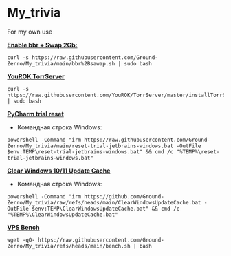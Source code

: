 # My_trivia
 For my own use


**[Enable bbr + Swap 2Gb:](https://github.com/Ground-Zerro/My_trivia/blob/main/bbr%2Bsawap.sh)**

```
curl -s https://raw.githubusercontent.com/Ground-Zerro/My_trivia/main/bbr%2Bsawap.sh | sudo bash
```


**[YouROK TorrServer](https://github.com/YouROK/TorrServer)**
```
curl -s https://raw.githubusercontent.com/YouROK/TorrServer/master/installTorrServerLinux.sh | sudo bash
```


**[PyCharm trial reset](https://github.com/Ground-Zerro/My_trivia/blob/main/reset-trial-jetbrains-windows.bat)**
- Командная строка Windows:
```
powershell -Command "irm https://raw.githubusercontent.com/Ground-Zerro/My_trivia/main/reset-trial-jetbrains-windows.bat -OutFile $env:TEMP\reset-trial-jetbrains-windows.bat" && cmd /c "%TEMP%\reset-trial-jetbrains-windows.bat"
```


**[Clear Windows 10/11 Update Cache](https://github.com/Ground-Zerro/My_trivia/raw/refs/heads/main/ClearWindowsUpdateCache.bat)**
- Командная строка Windows:
```
powershell -Command "irm https://github.com/Ground-Zerro/My_trivia/raw/refs/heads/main/ClearWindowsUpdateCache.bat -OutFile $env:TEMP\ClearWindowsUpdateCache.bat" && cmd /c "%TEMP%\ClearWindowsUpdateCache.bat"
```


**[VPS Bench](https://github.com/Ground-Zerro/My_trivia/blob/main/bench.sh)**
```
wget -qO- https://raw.githubusercontent.com/Ground-Zerro/My_trivia/refs/heads/main/bench.sh | bash
```


